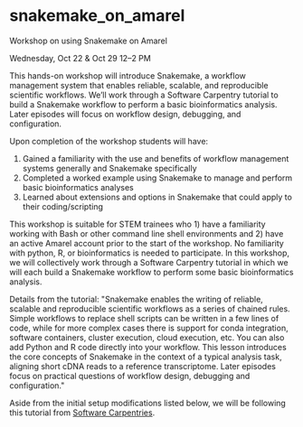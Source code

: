 # snakemake_on_amarel
Workshop on using Snakemake on Amarel

Wednesday, Oct 22 & Oct 29 12–2 PM

This hands-on workshop will introduce Snakemake, a workflow management system that enables reliable, scalable, and reproducible scientific workflows. We’ll work through a Software Carpentry tutorial to build a Snakemake workflow to perform a basic bioinformatics analysis. Later episodes will focus on workflow design, debugging, and configuration.

Upon completion of the workshop students will have:
1. Gained a familiarity with the use and benefits of workflow management systems generally and Snakemake specifically
2. Completed a worked example using Snakemake to manage and perform basic bioinformatics analyses
3. Learned about extensions and options in Snakemake that could apply to their coding/scripting
   
This workshop is suitable for STEM trainees who 1) have a familiarity working with Bash or other command line shell environments and 2) have an active Amarel account prior to the start of the workshop. No familiarity with python, R, or bioinformatics is needed to participate. In this workshop, we will collectively work through a Software Carpentry tutorial in which we will each build a Snakemake workflow to perform some basic bioinformatics analysis.

Details from the tutorial:
"Snakemake enables the writing of reliable, scalable and reproducible scientific workflows as a series of chained rules. Simple workflows to replace shell scripts can be written in a few lines of code, while for more complex cases there is support for conda integration, software containers, cluster execution, cloud execution, etc. You can also add Python and R code directly into your workflow.
This lesson introduces the core concepts of Snakemake in the context of a typical analysis task, aligning short cDNA reads to a reference transcriptome. Later episodes focus on practical questions of workflow design, debugging and configuration."

Aside from the initial setup modifications listed below, we will be following this tutorial from [Software Carpentries](https://carpentries-incubator.github.io/snakemake-novice-bioinformatics/).
